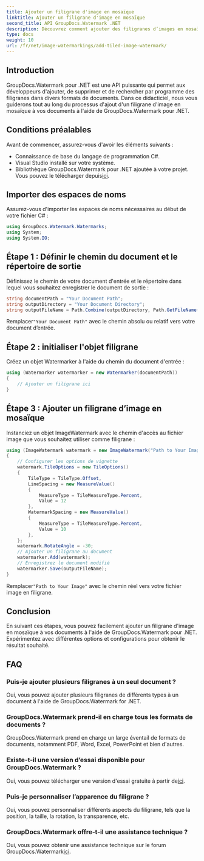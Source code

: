 ```yaml
---
title: Ajouter un filigrane d'image en mosaïque
linktitle: Ajouter un filigrane d'image en mosaïque
second_title: API GroupDocs.Watermark .NET
description: Découvrez comment ajouter des filigranes d’images en mosaïque à vos documents à l’aide de GroupDocs.Watermark for .NET. Facile, efficace et personnalisable.
type: docs
weight: 10
url: /fr/net/image-watermarkings/add-tiled-image-watermark/
---
```

## Introduction
GroupDocs.Watermark pour .NET est une API puissante qui permet aux développeurs d'ajouter, de supprimer et de rechercher par programme des filigranes dans divers formats de documents. Dans ce didacticiel, nous vous guiderons tout au long du processus d'ajout d'un filigrane d'image en mosaïque à vos documents à l'aide de GroupDocs.Watermark pour .NET.
## Conditions préalables
Avant de commencer, assurez-vous d'avoir les éléments suivants :
- Connaissance de base du langage de programmation C#.
- Visual Studio installé sur votre système.
- Bibliothèque GroupDocs.Watermark pour .NET ajoutée à votre projet. Vous pouvez le télécharger depuis[ici](https://releases.groupdocs.com/Watermark/net/).

## Importer des espaces de noms
Assurez-vous d'importer les espaces de noms nécessaires au début de votre fichier C# :
```csharp
using GroupDocs.Watermark.Watermarks;
using System;
using System.IO;
```
## Étape 1 : Définir le chemin du document et le répertoire de sortie
Définissez le chemin de votre document d'entrée et le répertoire dans lequel vous souhaitez enregistrer le document de sortie :
```csharp
string documentPath = "Your Document Path";
string outputDirectory = "Your Document Directory";
string outputFileName = Path.Combine(outputDirectory, Path.GetFileName(documentPath));
```
 Remplacer`"Your Document Path"` avec le chemin absolu ou relatif vers votre document d’entrée.
## Étape 2 : initialiser l'objet filigrane
Créez un objet Watermarker à l'aide du chemin du document d'entrée :
```csharp
using (Watermarker watermarker = new Watermarker(documentPath))
{
    // Ajouter un filigrane ici
}
```
## Étape 3 : Ajouter un filigrane d’image en mosaïque
Instanciez un objet ImageWatermark avec le chemin d'accès au fichier image que vous souhaitez utiliser comme filigrane :
```csharp
using (ImageWatermark watermark = new ImageWatermark("Path to Your Image"))
{
    // Configurer les options de vignette
    watermark.TileOptions = new TileOptions()
    {
        TileType = TileType.Offset,
        LineSpacing = new MeasureValue()
        {
            MeasureType = TileMeasureType.Percent,
            Value = 12
        },
        WatermarkSpacing = new MeasureValue()
        {
            MeasureType = TileMeasureType.Percent,
            Value = 10
        },
    };
    watermark.RotateAngle = -30;
    // Ajouter un filigrane au document
    watermarker.Add(watermark);
    // Enregistrez le document modifié
    watermarker.Save(outputFileName);
}
```
 Remplacer`"Path to Your Image"` avec le chemin réel vers votre fichier image en filigrane.

## Conclusion
En suivant ces étapes, vous pouvez facilement ajouter un filigrane d'image en mosaïque à vos documents à l'aide de GroupDocs.Watermark pour .NET. Expérimentez avec différentes options et configurations pour obtenir le résultat souhaité.
## FAQ
### Puis-je ajouter plusieurs filigranes à un seul document ?
Oui, vous pouvez ajouter plusieurs filigranes de différents types à un document à l'aide de GroupDocs.Watermark for .NET.
### GroupDocs.Watermark prend-il en charge tous les formats de documents ?
GroupDocs.Watermark prend en charge un large éventail de formats de documents, notamment PDF, Word, Excel, PowerPoint et bien d'autres.
### Existe-t-il une version d’essai disponible pour GroupDocs.Watermark ?
 Oui, vous pouvez télécharger une version d'essai gratuite à partir de[ici](https://releases.groupdocs.com/).
### Puis-je personnaliser l’apparence du filigrane ?
Oui, vous pouvez personnaliser différents aspects du filigrane, tels que la position, la taille, la rotation, la transparence, etc.
### GroupDocs.Watermark offre-t-il une assistance technique ?
 Oui, vous pouvez obtenir une assistance technique sur le forum GroupDocs.Watermark[ici](https://forum.groupdocs.com/c/watermark/19).